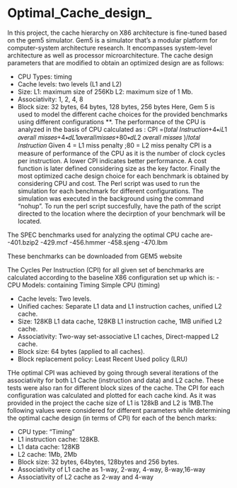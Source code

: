 # Optimal_Cache_design_
In this project, the cache hierarchy on X86 architecture is fine-tuned based on the gem5
simulator. Gem5 is a simulator that’s a modular platform for computer-system architecture research.
It encompasses system-level architecture as well as processor microarchitecture.
The cache design parameters that are modified to obtain an optimized design are as follows:
  - CPU Types: timing
  - Cache levels: two levels (L1 and L2)
  - Size: L1: maximum size of 256Kb L2: maximum size of 1 Mb.
  - Associativity: 1, 2, 4, 8
  - Block size: 32 bytes, 64 bytes, 128 bytes, 256 bytes
Here, Gem 5 is used to model the different cache choices for the provided benchmarks
using different configurations **. The performance of the CPU is analyzed in the basis of CPU
calculated as : CPI =(𝑡𝑜𝑡𝑎𝑙 𝐼𝑛𝑠𝑡𝑟𝑢𝑐𝑡𝑖𝑜𝑛+4∗𝑖𝐿1 𝑜𝑣𝑒𝑟𝑎𝑙𝑙 𝑚𝑖𝑠𝑠𝑒𝑠+4∗𝑑𝐿1𝑜𝑣𝑒𝑟𝑎𝑙𝑙𝑚𝑖𝑠𝑠𝑒𝑠+80∗𝑑𝐿2 𝑜𝑣𝑒𝑟𝑎𝑙𝑙 𝑚𝑖𝑠𝑠𝑒𝑠 )/𝑡𝑜𝑡𝑎𝑙 𝐼𝑛𝑠𝑡𝑟𝑢𝑐𝑡𝑖𝑜𝑛
Given 4 = L1 miss penalty ;80 = L2 miss penalty
CPI is a measure of performance of the CPU as it is the number of clock cycles per instruction. A
lower CPI indicates better performance.
A cost function is later defined considering size as the key factor. Finally the most optimized cache
design choice for each benchmark is obtained by considering CPU and cost.
 The Perl script was used to run the simulation for each benchmark for different configurations. The simulation was executed in the background using the command “nohup”.
 To run the perl script succesfully, have the path of the script directed to the location where the decirption of your benchmark will be located.
 
 The SPEC benchmarks used for analyzing the optimal CPU cache are-
 -401.bzip2
 -429.mcf
 -456.hmmer
 -458.sjeng
 -470.lbm
 
 These benchmarks can be downloaded from GEM5 website
 
 The Cycles Per Instruction (CPI) for all given set of benchmarks are calculated according to the
baseline X86 configuration set up which is: -
CPU Models: containing Timing Simple CPU (timing)
- Cache levels: Two levels.
- Unified caches: Separate L1 data and L1 instruction caches, unified L2 cache.
- Size: 128KB L1 data cache, 128KB L1 instruction cache, 1MB unified L2 cache.
- Associativity: Two-way set-associative L1 caches, Direct-mapped L2 cache.
- Block size: 64 bytes (applied to all caches).
- Block replacement policy: Least Recent Used policy (LRU)

THe optimal CPI was achieved by going through several iterations of the associativity for both L1 Cache (instruction and
data) and L2 cache. These tests were also ran for different block sizes of the cache. The CPI for each
configuration was calculated and plotted for each cache kind.
As it was provided in the project the cache size of L1 is 128kB and L2 is 1MB.The following values
were considered for different parameters while determining the optimal cache design (in terms of
CPI) for each of the bench marks:
- CPU type: “Timing”
- L1 instruction cache: 128KB.
- L1 data cache: 128KB
- L2 cache: 1Mb, 2Mb
- Block size: 32 bytes, 64bytes, 128bytes and 256 bytes.
- Associativity of L1 cache as 1-way, 2-way, 4-way, 8-way,16-way
- Associativity of L2 cache as 2-way and 4-way
